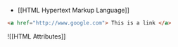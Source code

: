 - [[HTML Hypertext Markup Language]]
```HTML
<a href="http://www.google.com"> This is a link </a>
```

![[HTML Attributes]]
